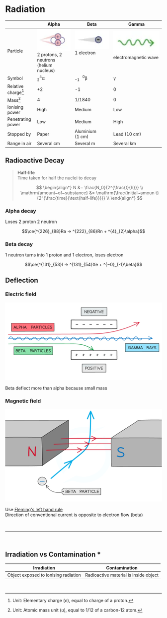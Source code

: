 # Radiation

|                     | Alpha                                                                                              | Beta                                                                                  | Gamma                                                                               |
| ------------------- | -------------------------------------------------------------------------------------------------- | ------------------------------------------------------------------------------------- | ----------------------------------------------------------------------------------- |
| Particle            | ![Alpha particle](images/radiation-alpha-particle.png) <br> 2 protons, 2 neutrons (helium nucleus) | ![Beta particle](images/radiation-beta-particle.png) <br> 1 electron <br><br><br><br> | ![Gamma ray](images/radiation-gamma-ray.png) <br> electromagnetic wave <br><br><br> |
| Symbol              | $\mathrm{^{4}_{2}\alpha}$                                                                          | $\mathrm{^{~~~0}_{-1}\beta}$                                                          | $\gamma$                                                                            |
| Relative charge[^1] | +2                                                                                                 | -1                                                                                    | 0                                                                                   |
| Mass[^2]            | 4                                                                                                  | 1/1840                                                                                | 0                                                                                   |
| Ionising power      | High                                                                                               | Medium                                                                                | Low                                                                                 |
| Penetrating power   | Low                                                                                                | Medium                                                                                | High                                                                                |
| Stopped by          | Paper                                                                                              | Aluminium <nobr>(1 cm)</nobr>                                                         | Lead <nobr>(10 cm)</nobr>                                                           |
| Range in air        | Several cm                                                                                         | Several m                                                                             | Several km                                                                          |

## Radioactive Decay

> **Half-life** \
> Time taken for half the nuclei to decay
>
> $$
> \begin{align*}
>   N &= \frac{N_0}{2^{\frac{t}{h}}} \\
>   \mathrm{amount~of~substance} &= \mathrm{\frac{initial~amoun t}{2^{\frac{time}{\text{half-life}}}}} \\
> \end{align*}
> $$

### Alpha decay

Loses 2 proton 2 neutron

$$\ce{^{226}_{88}Ra -> ^{222}_{86}Rn + ^{4}_{2}\alpha}$$

### Beta decay

1 neutron turns into 1 proton and 1 electron, loses electron

$$\ce{^{131}_{53}I -> ^{131}_{54}Xe + ^{~0}_{-1}\beta}$$

## Deflection

### Electric field

![Deflection of radiation in an electric field](images/particle-deflection-electric-field.png)

Beta deflect more than alpha because small mass

### Magnetic field

![Deflection of radiation in an magnetic field](images/particle-deflection-magnetic-field.png)

Use [Fleming's left hand rule](./magnetic-fields.md#flemings-left-hand-rule) \
Direction of conventional current is opposite to electron flow (beta)

<br>

---

<br>

## Irradiation vs Contamination \*

| Irradiation                          | Contamination                         |
| ------------------------------------ | ------------------------------------- |
| Object exposed to ionising radiation | Radioactive material is inside object |

<br>

[^1]: Unit: Elementary charge $(e)$, equal to charge of a proton.
[^2]: Unit: Atomic mass unit $(u)$, equal to 1/12 of a carbon-12 atom.
